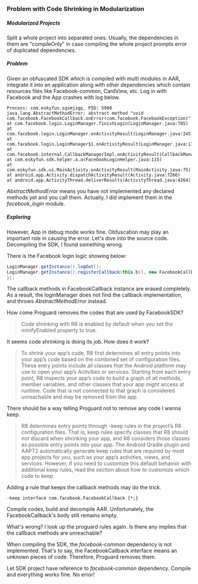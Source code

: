 ### Problem with Code Shrinking in Modularization

##### Modularized Projects

Split a whole project into separated ones. Usually, the dependencies in them are "compileOnly" in case compiling the whole project prompts error of duplicated dependencies. 


##### Problem

Given an obfuscated SDK which is compiled with multi modules in AAR, integrate it into an application along with other dependencies which contain resources files like Facebook-common, CardView, etc. Log in with Facebook and the App crashes with log below.

```
Process: com.eskyfun.sgsmjzgp, PID: 5980
java.lang.AbstractMethodError: abstract method "void com.facebook.FacebookCallback.onError(com.facebook.FacebookException)"
at com.facebook.login.LoginManager.finishLogin(LoginManager.java:705)
at com.facebook.login.LoginManager.onActivityResult(LoginManager.java:245)
at com.facebook.login.LoginManager$1.onActivityResult(LoginManager.java:174)
at com.facebook.internal.CallbackManagerImpl.onActivityResult(CallbackManagerImpl.java:91)
at com.eskyfun.sdk.helper.a.a(FacebookLoginHelper.java:115)
at com.eskyfun.sdk.ui.MainActivity.onActivityResult(MainActivity.java:75)
at android.app.Activity.dispatchActivityResult(Activity.java:7266)
at android.app.ActivityThread.deliverResults(ActivityThread.java:4264)
```
_AbstractMethodError_ means you have not implemented any declared methods yet and you call them. Actually, I did implement them in the _facebook_login_ module.

##### Exploring

However, App in debug mode works fine. Obfuscation may play an important role in causing the error. 
Let's dive into the source code. Decompiling the SDK, I found something wrong.

There is the Facebook login logic showing below:

```java
LoginManager.getInstance().logOut();
LoginManager.getInstance().registerCallback(this.b(), new FacebookCallback<LoginResult>() {
});
```

The callback methods in FacebookCallback instance are erased completely. As a result, the loginManager does not find the callback implementation, and throws _AbstractMethodError_ instead.

How come Proguard removes the codes that are used by FacebookSDK?  

> Code shrinking with R8 is enabled by default when you set the minifyEnabled property to true.

It seems code shrinking is doing its job. How does it work?

> To shrink your app’s code, R8 first determines all entry points into your app’s code based on the combined set of 
> configuration files. These entry points include all classes that the Android platform may use to open your app’s
> Activities or services. Starting from each entry point, R8 inspects your app’s code to build a graph of all methods,
> member variables, and other classes that your app might access at runtime. Code that is not connected to that
> graph is considered unreachable and may be removed from the app.

There should be a way telling Proguard not to remove any code I wanna keep.

> R8 determines entry points through -keep rules in the project’s R8 configuration files. That is, keep rules specify
> classes that R8 should not discard when shrinking your app, and R8 considers those classes as possible entry
> points into your app. The Android Gradle plugin and AAPT2 automatically generate keep rules that are required by
> most app projects for you, such as your app’s activities, views, and services. However, if you need to customize this
> default behavior with additional keep rules, read the section about how to customize which code to keep.

Adding a rule that keeps the callback methods may do the trick. 

```
-keep interface com.facebook.FacebookCallback {*;}
```

Compile codes, build and decompile AAR. Unfortunately, the FacebookCallback's body still remains empty. 

What's wrong? I look up the proguard rules again. Is there any implies that the callback methods are unreachable?

When compiling the SDK, the _facebook-common_ dependency is not implemented. That's to say, the FacebookCallback interface means an unknown pieces of code. Therefore, Proguard removes them.

Let SDK project have reference to _facebook-common_ dependency. Compile and everything works fine. No error!


